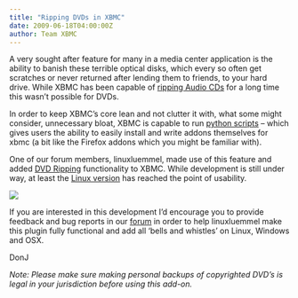 ```yaml
---
title: "Ripping DVDs in XBMC"
date: 2009-06-18T04:00:00Z
author: Team XBMC
---
```


A very sought after feature for many in a media center application is the ability to banish these terrible optical disks, which every so often get scratches or never returned after lending them to friends, to your hard drive. While XBMC has been capable of [ripping Audio CDs](https://kodi.wiki/view/Ripping_CDs) for a long time this wasn’t possible for DVDs.

In order to keep XBMC’s core lean and not clutter it with, what some might consider, unnecessary bloat, XBMC is capable to run [python scripts](https://kodi.wiki/view/Add-ons) – which gives users the ability to easily install and write addons themselves for xbmc (a bit like the Firefox addons which you might be familiar with).

One of our forum members, linuxluemmel, made use of this feature and added [D](https://code.google.com/archive/p/luemmels-dvd-ripper)[VD Ripping](https://code.google.com/archive/p/luemmels-dvd-ripper) functionality to XBMC. While development is still under way, at least the [Linux version](https://code.google.com/archive/p/luemmels-dvd-ripper/wikis/readmelinux.wiki) has reached the point of usability.

![](https://luemmels-dvd-ripper.googlecode.com/files/Mainmenu.webp)

If you are interested in this development I’d encourage you to provide feedback and bug reports in our [forum](https://forum.kodi.tv/showthread.php?tid=52166) in order to help linuxluemmel make this plugin fully functional and add all ‘bells and whistles’ on Linux, Windows and OSX.

DonJ

_Note: Please make sure making personal backups of copyrighted DVD’s is legal in your jurisdiction before using this add-on._
